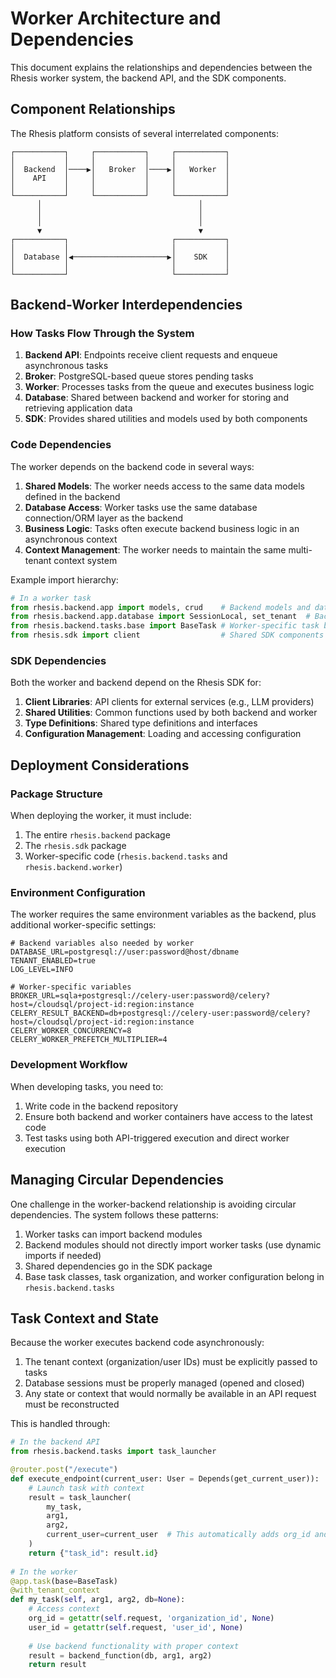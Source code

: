# Worker Architecture and Dependencies

This document explains the relationships and dependencies between the Rhesis worker system, the backend API, and the SDK components.

## Component Relationships

The Rhesis platform consists of several interrelated components:

```
┌───────────┐     ┌───────────┐     ┌───────────┐
│           │     │           │     │           │
│  Backend  │────▶│   Broker  │────▶│   Worker  │
│    API    │     │           │     │           │
│           │     │           │     │           │
└───────────┘     └───────────┘     └───────────┘
      │                                   │
      │                                   │
      │                                   │
      ▼                                   ▼
┌───────────┐                       ┌───────────┐
│           │                       │           │
│  Database │◀─────────────────────▶│    SDK    │
│           │                       │           │
└───────────┘                       └───────────┘
```

## Backend-Worker Interdependencies

### How Tasks Flow Through the System

1. **Backend API**: Endpoints receive client requests and enqueue asynchronous tasks
2. **Broker**: PostgreSQL-based queue stores pending tasks
3. **Worker**: Processes tasks from the queue and executes business logic
4. **Database**: Shared between backend and worker for storing and retrieving application data
5. **SDK**: Provides shared utilities and models used by both components

### Code Dependencies

The worker depends on the backend code in several ways:

1. **Shared Models**: The worker needs access to the same data models defined in the backend
2. **Database Access**: Worker tasks use the same database connection/ORM layer as the backend
3. **Business Logic**: Tasks often execute backend business logic in an asynchronous context
4. **Context Management**: The worker needs to maintain the same multi-tenant context system

Example import hierarchy:

```python
# In a worker task
from rhesis.backend.app import models, crud    # Backend models and database operations
from rhesis.backend.app.database import SessionLocal, set_tenant  # Backend database utilities
from rhesis.backend.tasks.base import BaseTask # Worker-specific task base class
from rhesis.sdk import client                  # Shared SDK components
```

### SDK Dependencies

Both the worker and backend depend on the Rhesis SDK for:

1. **Client Libraries**: API clients for external services (e.g., LLM providers)
2. **Shared Utilities**: Common functions used by both backend and worker
3. **Type Definitions**: Shared type definitions and interfaces
4. **Configuration Management**: Loading and accessing configuration

## Deployment Considerations

### Package Structure

When deploying the worker, it must include:

1. The entire `rhesis.backend` package
2. The `rhesis.sdk` package
3. Worker-specific code (`rhesis.backend.tasks` and `rhesis.backend.worker`)

### Environment Configuration

The worker requires the same environment variables as the backend, plus additional worker-specific settings:

```
# Backend variables also needed by worker
DATABASE_URL=postgresql://user:password@host/dbname
TENANT_ENABLED=true
LOG_LEVEL=INFO

# Worker-specific variables
BROKER_URL=sqla+postgresql://celery-user:password@/celery?host=/cloudsql/project-id:region:instance
CELERY_RESULT_BACKEND=db+postgresql://celery-user:password@/celery?host=/cloudsql/project-id:region:instance
CELERY_WORKER_CONCURRENCY=8
CELERY_WORKER_PREFETCH_MULTIPLIER=4
```

### Development Workflow

When developing tasks, you need to:

1. Write code in the backend repository
2. Ensure both backend and worker containers have access to the latest code
3. Test tasks using both API-triggered execution and direct worker execution

## Managing Circular Dependencies

One challenge in the worker-backend relationship is avoiding circular dependencies. The system follows these patterns:

1. Worker tasks can import backend modules
2. Backend modules should not directly import worker tasks (use dynamic imports if needed)
3. Shared dependencies go in the SDK package
4. Base task classes, task organization, and worker configuration belong in `rhesis.backend.tasks` 

## Task Context and State

Because the worker executes backend code asynchronously:

1. The tenant context (organization/user IDs) must be explicitly passed to tasks
2. Database sessions must be properly managed (opened and closed)
3. Any state or context that would normally be available in an API request must be reconstructed

This is handled through:

```python
# In the backend API
from rhesis.backend.tasks import task_launcher

@router.post("/execute")
def execute_endpoint(current_user: User = Depends(get_current_user)):
    # Launch task with context
    result = task_launcher(
        my_task,
        arg1, 
        arg2,
        current_user=current_user  # This automatically adds org_id and user_id
    )
    return {"task_id": result.id}
    
# In the worker
@app.task(base=BaseTask)
@with_tenant_context
def my_task(self, arg1, arg2, db=None):
    # Access context
    org_id = getattr(self.request, 'organization_id', None)
    user_id = getattr(self.request, 'user_id', None)
    
    # Use backend functionality with proper context
    result = backend_function(db, arg1, arg2)
    return result
``` 